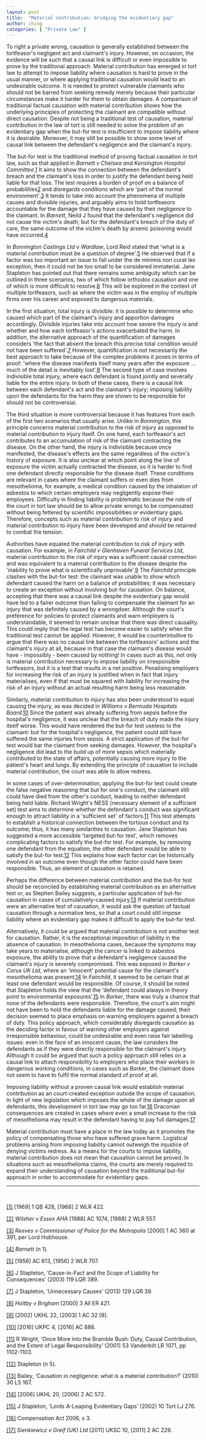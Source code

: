 ```yaml
---
layout: post
title:  "Material contribution: bridging the evidentiary gap"
author: ching
categories: [ "Private Law" ]
---
```

To right a private wrong, causation is generally established between the tortfeasor's negligent act and claimant's injury. However, on occasion, the evidence will be such that a causal link is difficult or even impossible to prove by the traditional approach. Material contribution has emerged in tort law to attempt to impose liability where causation is hard to prove in the usual manner, or where applying traditional causation would lead to an undesirable outcome. It is needed to protect vulnerable claimants who should not be barred from seeking remedy merely because their particular circumstances make it harder for them to obtain damages. A comparison of traditional factual causation with material contribution shows how the underlying principles of protecting the claimant are compatible without direct causation. Despite not being a traditional test of causation, material contribution in the law of tort is still needed to solve the problem of an evidentiary gap when the but-for test is insufficient to impose liability where it is desirable. Moreover, it may still be possible to show some level of causal link between the defendant's negligence and the claimant's injury.

The but-for test is the traditional method of proving factual causation in tort law, such as that applied in *Barnett v Chelsea and Kensington Hospital Committee*.<a class="inline-reference" id="inline1" href="#1">1</a> It aims to show the connection between the defendant's breach and the claimant's loss in order to justify the defendant being held liable for that loss. The test requires a burden of proof on a balance of probabilities<a class="inline-reference" id="inline2" href="#2">2</a> and disregards conditions which are 'part of the normal environment'.<a class="inline-reference" id="inline3" href="#3">3</a> It tends to take into account the phenomena of multiple causes and divisible injuries, and arguably aims to hold tortfeasors accountable for the damage that they have caused by their negligence to the claimant. In *Barnett*, Neild J found that the defendant's negligence did not cause the victim's death; but for the defendant's breach of the duty of care, the same outcome of the victim's death by arsenic poisoning would have occurred.<a class="inline-reference" id="inline4" href="#4">4</a>

In *Bonnington Castings Ltd v Wardlaw*, Lord Reid stated that 'what is a material contribution must be a question of degree'.<a class="inline-reference" id="inline5" href="#5">5</a> He observed that if a factor was too important an issue to fall under the de minimis non curat lex exception, then it could not be too small to be considered immaterial. Jane Stapleton has pointed out that there remains some ambiguity which can be outlined in three scenarios, two of which follow orthodox causation and one of which is more difficult to resolve.<a class="inline-reference" id="inline6" href="#6">6</a> This will be explored in the context of multiple tortfeasors, such as where the victim was in the employ of multiple firms over his career and exposed to dangerous materials.

In the first situation, total injury is divisible: it is possible to determine who caused which part of the claimant's injury and apportion damages accordingly. Divisible injuries take into account how severe the injury is and whether and how each tortfeasor's actions exacerbated the harm.  In addition, the alternative approach of the quantification of damages considers 'the fact that absent the breach this precise total condition would not have been suffered'.<a class="inline-reference" id="inline7" href="#7">7</a> However, quantification is not necessarily the best approach to take because of the complex problems it poses in terms of proof: 'where the disease manifests itself many years after the exposure ... much of the detail is inevitably lost'.<a class="inline-reference" id="inline8" href="#8">8</a> The second type of case involves indivisible total injury, where each defendant is found jointly and severally liable for the entire injury. In both of these cases, there is a causal link between each defendant's act and the claimant's injury; imposing liability upon the defendants for the harm they are shown to be responsible for should not be controversial.

The third situation is more controversial because it has features from each of the first two scenarios that usually arise. Unlike in *Bonnington*, this principle concerns material contribution to the risk of injury as opposed to material contribution to injury itself. On one hand, each tortfeasor's act contributes to an accumulation of risk of the claimant contracting the disease. On the other hand, the injury is indivisible because once manifested, the disease's effects are the same regardless of the victim's history of exposure. It is also unclear at which point along the line of exposure the victim actually contracted the disease, so it is harder to find one defendant directly responsible for the disease itself. These conditions are relevant in cases where the claimant suffers or even dies from mesothelioma, for example, a medical condition caused by the inhalation of asbestos to which certain employers may negligently expose their employees. Difficulty in finding liability is problematic because the role of the court in tort law should be to allow private wrongs to be compensated without being fettered by scientific impossibilities or evidentiary gaps. Therefore, concepts such as material contribution to risk of injury and material contribution to injury have been developed and should be retained to combat the tension.

Authorities have equated the material contribution to risk of injury with causation. For example, in *Fairchild v Glenhaven Funeral Services Ltd*, material contribution to the risk of injury was a sufficient causal connection and was equivalent to a material contribution to the disease despite the 'inability to prove what is scientifically unprovable'.<a class="inline-reference" id="inline9" href="#9">9</a> The *Fairchild* principle clashes with the but-for test: the claimant was unable to show which defendant caused the harm on a balance of probabilities; it was necessary to create an exception without involving but-for causation. On balance, accepting that there was a causal link despite the evidentiary gap would have led to a fairer outcome than failing to compensate the claimant for an injury that was definitely caused by a wrongdoer. Although the court's preference for policies to protect claimants and warn employers is understandable, it seemed to remain unclear that there was direct causality. This could imply that the legal test has become easier to satisfy when the traditional test cannot be applied. However, it would be counterintuitive to argue that there was no causal link between the tortfeasors' actions and the claimant's injury at all, because in that case the claimant's disease would have - impossibly - been caused by nothing! In cases such as this, not only is material contribution necessary to impose liability on irresponsible tortfeasors, but it is a test that results in a net positive. Penalising employers for increasing the risk of an injury is justified when in fact that injury materialises, even if that must be squared with liability for increasing the risk of an injury without an actual resulting harm being less reasonable.

Similarly, material contribution to injury has also been understood to equal causing the injury, as was decided in *Williams v Bermuda Hospitals Board*.<a class="inline-reference" id="inline10" href="#10">10</a> Since the patient was already suffering from sepsis before the hospital's negligence, it was unclear that the breach of duty made the injury itself worse. This would have rendered the but-for test useless to the claimant: but for the hospital's negligence, the patient could still have suffered the same injuries from sepsis. A strict application of the but-for test would bar the claimant from seeking damages. However, the hospital's negligence did lead to the build up of more sepsis which materially contributed to the state of affairs, potentially causing more injury to the patient's heart and lungs. By extending the principle of causation to include material contribution, the court was able to allow redress.

In some cases of over-determination, applying the but-for test could create the false negative reasoning that but for one's conduct, the claimant still could have died from the other's conduct, leading to neither defendant being held liable. Richard Wright's NESS (necessary element of a sufficient set) test aims to determine whether the defendant's conduct was significant enough to attract liability in a 'sufficient set' of factors.<a class="inline-reference" id="inline11" href="#11">11</a> This test attempts to establish a historical connection between the tortious conduct and its outcome; thus, it has many similarities to causation. Jane Stapleton has suggested a more accessible 'targeted but-for test', which removes complicating factors to satisfy the but-for test. For example, by removing one defendant from the equation, the other defendant would be able to satisfy the but-for test.<a class="inline-reference" id="inline12" href="#12">12</a> This explains how each factor can be historically involved in an outcome even though the other factor could have been responsible. Thus, an element of causation is retained.

Perhaps the difference between material contribution and the but-for test should be reconciled by establishing material contribution as an alternative test or, as Stephen Bailey suggests, a particular application of but-for causation in cases of cumulatively-caused injury.<a class="inline-reference" id="inline13" href="#13">13</a> If material contribution were an alternative test of causation, it would ask the question of factual causation through a normative lens, so that a court could still impose liability where an evidentiary gap makes it difficult to apply the but-for test.

Alternatively, it could be argued that material contribution is not another test for causation. Rather, it is the exceptional imposition of liability in the absence of causation. In mesothelioma cases, because the symptoms may take years to materialise, although the cancer is linked to asbestos exposure, the ability to prove that a defendant's negligence caused the claimant's injury is severely compromised. This was exposed in *Barker v Corus UK Ltd*, where an 'innocent' potential cause for the claimant's mesothelioma was present.<a class="inline-reference" id="inline14" href="#14">14</a> In *Fairchild*, it seemed to be certain that at least one defendant would be responsible. Of course, it should be noted that Stapleton holds the view that the 'defendant could always in theory point to environmental exposures'.<a class="inline-reference" id="inline15" href="#15">15</a> In *Barker*, there was truly a chance that none of the defendants were responsible. Therefore, the court's aim might not have been to hold the defendants liable for the damage caused; their decision seemed to place emphasis on warning employers against a breach of duty. This policy approach, which considerably disregards causation as the deciding factor in favour of warning other employers against irresponsible behaviour, could be undesirable and even raise fair labelling issues: even in the face of an innocent cause, the law considers the defendants as if they were directly responsible for the claimant's injury. Although it could be argued that such a policy approach still relies on a causal link to attach responsibility to employers who place their workers in dangerous working conditions, in cases such as *Barker*, the claimant does not seem to have to fulfil the normal standard of proof at all.

Imposing liability without a proven causal link would establish material contribution as an court-created exception outside the scope of causation. In light of new legislation which imposes the whole of the damage upon all defendants, this development in tort law may go too far.<a class="inline-reference" id="inline16" href="#16">16</a> Draconian consequences are created in cases where even a small increase to the risk of mesothelioma may result in the defendant having to pay full damages.<a class="inline-reference" id="inline17" href="#17">17</a>

Material contribution must have a place in the law today as it promotes the policy of compensating those who have suffered grave harm. Logistical problems arising from imposing liability cannot outweigh the injustice of denying victims redress. As a means for the courts to impose liability, material contribution does not mean that causation cannot be proved. In situations such as mesothelioma claims, the courts are merely required to expand their understanding of causation beyond the traditional but-for approach in order to accommodate for evidentiary gaps.

---
<br>

<a class="reference" id="1" href="#inline1">[1]</a>
[1969] 1 QB 428, [1968] 2 WLR 422.

<a class="reference" id="2" href="#inline2">[2]</a>
*Wilsher v Essex AHA* [1988] AC 1074, [1988] 2 WLR 557.

<a class="reference" id="3" href="#inline3">[3]</a>
*Reeves v Commissioner of Police for the Metropolis* [2000] 1 AC 360 at 391, per Lord Hobhouse.

<a class="reference" id="4" href="#inline4">[4]</a>
*Barnett* (n 1).

<a class="reference" id="5" href="#inline5">[5]</a>
[1956] AC 613, [1956] 2 WLR 707.

<a class="reference" id="6" href="#inline6">[6]</a>
J Stapleton, ‘Cause-in-Fact and the Scope of Liability for Consequences’ (2003) 119 LQR 389.

<a class="reference" id="7" href="#inline7">[7]</a>
J Stapleton, ‘Unnecessary Causes’ (2013) 129 LQR 39.

<a class="reference" id="8" href="#inline8">[8]</a>
*Holtby v Brigham* [2000] 3 All ER 421.

<a class="reference" id="9" href="#inline9">[9]</a>
[2002] UKHL 22, [2003] 1 AC 32 [9].

<a class="reference" id="10" href="#inline10">[10]</a>
[2016] UKPC 4, [2016] AC 888.

<a class="reference" id="11" href="#inline11">[11]</a>
R Wright, ‘Once More into the Bramble Bush: Duty, Causal Contribution, and the Extent of Legal Responsibility’ (2001) 53 Vanderbilt LR 1071, pp 1102-1103.

<a class="reference" id="12" href="#inline12">[12]</a>
Stapleton (n 5).

<a class="reference" id="13" href="#inline13">[13]</a>
Bailey, ‘Causation in negligence: what is a material contribution?’ (2010) 30 LS 167.

<a class="reference" id="14" href="#inline14">[14]</a>
[2006] UKHL 20, [2006] 2 AC 572.

<a class="reference" id="15" href="#inline15">[15]</a>
J Stapleton, ‘Lords A-Leaping Evidentiary Gaps’ (2002) 10 Tort LJ 276.

<a class="reference" id="16" href="#inline16">[16]</a>
Compensation Act 2006, s 3.

<a class="reference" id="17" href="#inline17">[17]</a>
*Sienkiewicz v Greif (UK) Ltd* [2011] UKSC 10, [2011] 2 AC 229.
